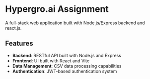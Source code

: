 # Hypergro.ai Assignment

A full-stack web application built with Node.js/Express backend and react.js.

## Features

- **Backend**: RESTful API built with Node.js and Express
- **Frontend**: UI built with React and Vite
- **Data Management**: CSV data processing capabilities
- **Authentication**: JWT-based authentication system



